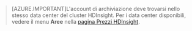 
> [AZURE.IMPORTANT]L'account di archiviazione deve trovarsi nello stesso data center del cluster HDInsight. Per i data center disponibili, vedere il menu **Aree** nella [pagina Prezzi HDInsight](/pricing/details/hdinsight/).

<!---HONumber=August15_HO6-->